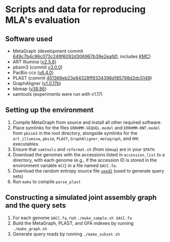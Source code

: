 # Scripts and data for reproducing MLA's evaluation

## Software used
- MetaGraph (development commit [649c7b4c96c073c249f6092d306967b39e2eafd1](https://github.com/ratschlab/metagraph/tree/649c7b4c96c073c249f6092d306967b39e2eafd1), includes [KMC](https://github.com/karasikov/KMC/tree/0e2ffe0f6fa3564bf7305ac35a803a8e972530e8))
- ART Illumina ([v2.5.8](https://www.niehs.nih.gov/research/resources/software/biostatistics/art))
- pbsim3 (commit [v3.0.0](https://github.com/yukiteruono/pbsim3/tree/v3.0.0))
- PacBio ccs ([v6.4.0](https://anaconda.org/bioconda/pbccs))
- PLAST (commit [451369eb23e84328ff9334398d185798d2dc5149](https://gitlab.ub.uni-bielefeld.de/gi/plast/-/tree/451369eb23e84328ff9334398d185798d2dc5149))
- GraphAligner ([v1.0.17b](https://anaconda.org/bioconda/graphaligner))
- bbmap ([v38.86](https://sourceforge.net/projects/bbmap/))
- samtools (experiments were run with v1.17)

## Setting up the environment
1) Compile MetaGraph from source and install all other required software.
2) Place symlinks for the files `ERRHMM-SEQUEL.model` and `ERRHMM-ONT.model` from `pbsim3` in the root directory, alongside symlinks for the `art_illumina`, `pbsim`, `PLAST`, `GraphAligner`, `metagraph`, and `KMC` executables.
3) Ensure that `samtools` and `reformat.sh` (from `bbmap`) are in your `$PATH`.
4) Download the genomes with the accessions listed in `accession_list` to a directory, with each genome (e.g., if the accession ID is stored in the environment variable `ACC`) in a file named `$ACC.fa`.
5) Download the random entropy source file [`seed2`](https://public.bmi.inf.ethz.ch/resources/mla/seed2) (used to generate query sets)
6) Run `make` to compile `parse_plast`

## Constructing a simulated joint assembly graph and the query sets
1) For each genome `$ACC.fa`, run `./make_sample.sh $ACC.fa`
2) Build the MetaGraph, PLAST, and GFA indexes by running `./make_graph.sh`
3) Generate query reads by running `./make_subset.sh`
